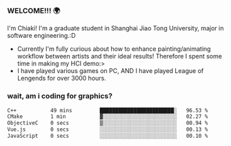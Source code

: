 ### WELCOME!!! 🌍

I'm Chiaki! I'm a graduate student in Shanghai Jiao Tong University, major in software engineering.:D

-  Currently I'm fully curious about how to enhance painting/animating workflow between artists and their ideal results! Therefore I spent some time in making my HCI demo:>
-  I have played various games on PC, AND I have played League of Lengends for over 3000 hours.


### wait, am i coding for graphics?
<!--START_SECTION:waka-->

```txt
C++           49 mins         ████████████████████████░   96.53 %
CMake         1 min           ▓░░░░░░░░░░░░░░░░░░░░░░░░   02.27 %
ObjectiveC    0 secs          ▒░░░░░░░░░░░░░░░░░░░░░░░░   00.94 %
Vue.js        0 secs          ░░░░░░░░░░░░░░░░░░░░░░░░░   00.13 %
JavaScript    0 secs          ░░░░░░░░░░░░░░░░░░░░░░░░░   00.10 %
```

<!--END_SECTION:waka-->

<!--
**Chiaki-meow/Chiaki-meow** is a ✨ _special_ ✨ repository because its `README.md` (this file) appears on your GitHub profile.

Here are some ideas to get you started:

- 🔭 I’m currently working on ...
- 🌱 I’m currently learning ...
- 👯 I’m looking to collaborate on ...
- 🤔 I’m looking for help with ...
- 💬 Ask me about ...
- 📫 How to reach me: ...
- 😄 Pronouns: ...
- ⚡ Fun fact: ...
-->
